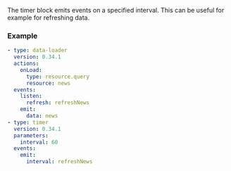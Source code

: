 The timer block emits events on a specified interval. This can be useful for example for refreshing
data.

### Example

```yaml
- type: data-loader
  version: 0.34.1
  actions:
    onLoad:
      type: resource.query
      resource: news
  events:
    listen:
      refresh: refreshNews
    emit:
      data: news
- type: timer
  version: 0.34.1
  parameters:
    interval: 60
  events:
    emit:
      interval: refreshNews
```

